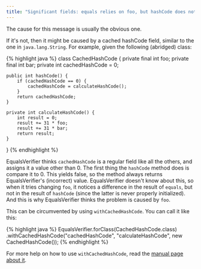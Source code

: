 ```yaml
---
title: "Significant fields: equals relies on foo, but hashCode does not"
---
```

The cause for this message is usually the obvious one.

If it's not, then it might be caused by a cached hashCode field, similar to the one in `java.lang.String`. For example, given the following (abridged) class:

{% highlight java %}
class CachedHashCode {
    private final int foo;
    private final int bar;
    private int cachedHashCode = 0;

    public int hashCode() {
        if (cachedHashCode == 0) {
            cachedHashCode = calculateHashCode();
        }
        return cachedHashCode;
    }

    private int calculateHashCode() {
        int result = 0;
        result += 31 * foo;
        result += 31 * bar;
        return result;
    }
}
{% endhighlight %}

EqualsVerifier thinks `cachedHashCode` is a regular field like all the others, and assigns it a value other than 0. The first thing the `hashCode` method does is compare it to 0. This yields false, so the method always returns EqualsVerifier's (incorrect) value. EqualsVerifier doesn't know about this, so when it tries changing `foo`, it notices a difference in the result of `equals`, but not in the result of `hashCode` (since the latter is never properly initialized). And this is why EqualsVerifier thinks the problem is caused by `foo`.

This can be circumvented by using `withCachedHashCode`. You can call it like this:

{% highlight java %}
EqualsVerifier.forClass(CachedHashCode.class)
    .withCachedHashCode("cachedHashCode", "calculateHashCode", new CachedHashCode());
{% endhighlight %}

For more help on how to use `withCachedHashCode`, read the [manual page about it](/equalsverifier/manual/caching-hashcodes).
